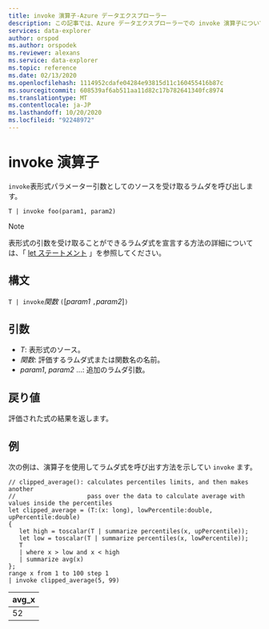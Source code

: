 ```yaml
---
title: invoke 演算子-Azure データエクスプローラー
description: この記事では、Azure データエクスプローラーでの invoke 演算子について説明します。
services: data-explorer
author: orspod
ms.author: orspodek
ms.reviewer: alexans
ms.service: data-explorer
ms.topic: reference
ms.date: 02/13/2020
ms.openlocfilehash: 1114952cdafe04284e93815d11c160455416b87c
ms.sourcegitcommit: 608539af6ab511aa11d82c17b782641340fc8974
ms.translationtype: MT
ms.contentlocale: ja-JP
ms.lasthandoff: 10/20/2020
ms.locfileid: "92248972"
---
```

# <a name="invoke-operator"></a>invoke 演算子

`invoke`表形式パラメーター引数としてのソースを受け取るラムダを呼び出します。

```kusto
T | invoke foo(param1, param2)
```

> [!NOTE]
> 表形式の引数を受け取ることができるラムダ式を宣言する方法の詳細については、「 [let ステートメント](./letstatement.md) 」を参照してください。
 
## <a name="syntax"></a>構文

`T | invoke`*関数* `(`[*param1* `,`*param2*]`)`

## <a name="arguments"></a>引数

* *T*: 表形式のソース。
* *関数*: 評価するラムダ式または関数名の名前。
* *param1*, *param2* ...: 追加のラムダ引数。

## <a name="returns"></a>戻り値

評価された式の結果を返します。

## <a name="example"></a>例

次の例は、演算子を使用してラムダ式を呼び出す方法を示してい `invoke` ます。

<!-- csl: https://help.kusto.windows.net:443/KustoMonitoringPersistentDatabase -->
```kusto
// clipped_average(): calculates percentiles limits, and then makes another 
//                    pass over the data to calculate average with values inside the percentiles
let clipped_average = (T:(x: long), lowPercentile:double, upPercentile:double)
{
   let high = toscalar(T | summarize percentiles(x, upPercentile));
   let low = toscalar(T | summarize percentiles(x, lowPercentile));
   T 
   | where x > low and x < high
   | summarize avg(x) 
};
range x from 1 to 100 step 1
| invoke clipped_average(5, 99)
```

|avg_x|
|---|
|52|
